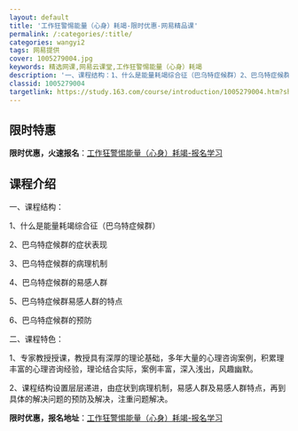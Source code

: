 ```yaml
---
layout: default
title: '工作狂警惕能量（心身）耗竭-限时优惠-网易精品课'
permalink: /:categories/:title/
categories: wangyi2
tags: 网易提供
cover: 1005279004.jpg
keywords: 精选网课,网易云课堂,工作狂警惕能量（心身）耗竭
description: '一、课程结构：1、什么是能量耗竭综合征（巴乌特症候群）2、巴乌特症候群的症状表现3、巴乌特症候群的病理机制4、巴乌特症候'
classid: 1005279004
targetlink: https://study.163.com/course/introduction/1005279004.htm?share=1&shareId=1025206652&utm_campaign=share&utm_medium=iphoneShare&utm_source=&utm_u=1025206652
---
```


## 限时特惠

**限时优惠，火速报名**：[工作狂警惕能量（心身）耗竭-报名学习](https://study.163.com/course/introduction/1005279004.htm?share=1&shareId=1025206652&utm_campaign=share&utm_medium=iphoneShare&utm_source=&utm_u=1025206652)

## 课程介绍

一、课程结构：

1、什么是能量耗竭综合征（巴乌特症候群）

2、巴乌特症候群的症状表现

3、巴乌特症候群的病理机制

4、巴乌特症候群的易感人群

5、巴乌特症候群易感人群的特点

6、巴乌特症候群的预防

二、课程特色：

1、专家教授授课，教授具有深厚的理论基础，多年大量的心理咨询案例，积累理丰富的心理咨询经验，理论结合实际，案例丰富，深入浅出，风趣幽默。

2、课程结构设置层层递进，由症状到病理机制，易感人群及易感人群特点，再到具体的解决问题的预防及解决，注重问题解决。

**限时优惠，报名地址**：[工作狂警惕能量（心身）耗竭-报名学习](https://study.163.com/course/introduction/1005279004.htm?share=1&shareId=1025206652&utm_campaign=share&utm_medium=iphoneShare&utm_source=&utm_u=1025206652)

